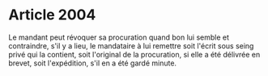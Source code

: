 # Article 2004

Le mandant peut révoquer sa procuration quand bon lui semble et contraindre, s'il y a lieu, le mandataire à lui remettre soit l'écrit sous seing privé qui la contient, soit l'original de la procuration, si elle a été délivrée en brevet, soit l'expédition, s'il en a été gardé minute.